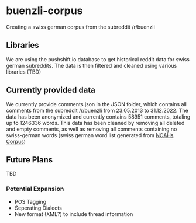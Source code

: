 # buenzli-corpus
Creating a swiss german corpus from the subreddit /r/buenzli

## Libraries

We are using the pushshift.io database to get historical reddit data for swiss german subreddits. The data is then filtered and cleaned using various libraries (TBD)

## Currently provided data
We currently provide comments.json in the JSON folder, which contains all comments from the subreddit /r/buenzli from 23.05.2013 to 31.12.2022. The data has been anonymized and currently contains 58951 comments, totaling up to 1246336 words. This data has been cleaned by removing all deleted and empty comments, as well as removing all comments containing no swiss-german words (swiss german word list generated from [NOAHs Corpus](https://github.com/noe-eva/NOAH-Corpus))

## Future Plans
TBD

### Potential Expansion
- POS Tagging
- Seperating Dialects
- New format (XML?) to include thread information

